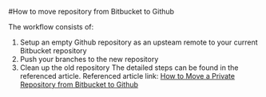 #How to move repository from Bitbucket to Github

The workflow consists of:
1. Setup an empty Github repository as an upsteam remote to your current Bitbucket repository
2. Push your branches to the new repository
3. Clean up the old repository
The detailed steps can be found in the referenced article.
Referenced article link: [How to Move a Private Repository from Bitbucket to Github](https://medium.com/collaborne-engineering/how-to-migrate-a-private-repository-from-bitbucket-to-github-6cddedd5d73)
